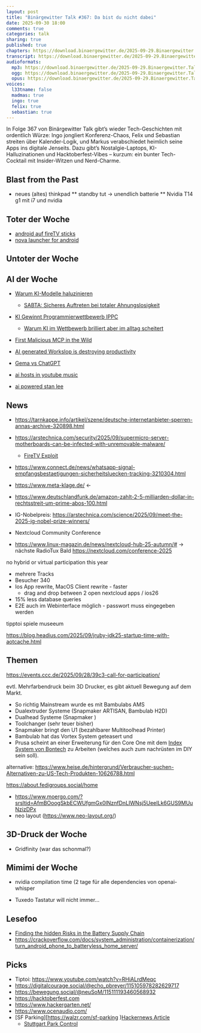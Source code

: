 ```yaml
---
layout: post
title: "Binärgewitter Talk #367: Da bist du nicht dabei"
date: 2025-09-30 18:00
comments: true
categories: talk
sharing: true
published: true
chapters: https://download.binaergewitter.de/2025-09-29.Binaergewitter.Talk.367.chapters.txt
transcript: https://download.binaergewitter.de/2025-09-29.Binaergewitter.Talk.367-speech.json
audioformats:
  mp3: https://download.binaergewitter.de/2025-09-29.Binaergewitter.Talk.367.mp3
  ogg: https://download.binaergewitter.de/2025-09-29.Binaergewitter.Talk.367.ogg
  opus: https://download.binaergewitter.de/2025-09-29.Binaergewitter.Talk.367.mp3
voices:
  l33tname: false
  madmas: true
  ingo: true
  felix: true
  sebastian: true
---
```

In Folge 367 von Binärgewitter Talk gibt’s wieder Tech-Geschichten mit ordentlich Würze: Ingo jongliert Konferenz-Chaos, Felix und Sebastian streiten über Kalender-Logik, und Markus verabschiedet heimlich seine Apps ins digitale Jenseits. Dazu gibt’s Nostalgie-Laptops, KI-Halluzinationen und Hacktoberfest-Vibes – kurzum: ein bunter Tech-Cocktail mit Insider-Witzen und Nerd-Charme.

## Blast from the Past

* neues (altes) thinkpad
** standby tut -> unendlich batterie
** Nvidia T14 g1 mit i7 und nvidia

## Toter der Woche

- [android auf fireTV sticks](https://www.heise.de/news/Amazon-will-Android-auf-Fire-TV-Sticks-mit-Linux-austauschen-10671422.html)
- [nova launcher for android](https://teslacoilapps.com/nova/solong.html)

## Untoter der Woche

## AI der Woche

- [Warum KI-Modelle haluzinieren](https://openai.com/de-DE/index/why-language-models-hallucinate/)
  * [SABTA: Sicheres Auftreten bei totaler Ahnungslosigkeit]( https://karrierebibel.de/sabta-auftreten-ahnungslosigkeit/ )
- [KI Gewinnt Programmierwettbewerb IPPC](https://www.golem.de/news/googles-gemini-2-5-ki-schlaegt-erstmals-menschen-im-programmierwettkampf-icpc-2509-200193.html)

    - [Warum KI im Wettbewerb brilliert aber im alltag scheitert](https://www.golem.de/news/keine-echte-konkurrenz-warum-ki-im-wettbewerb-brilliert-aber-im-alltag-scheitert-2509-200449.html )

- [First Malicious MCP in the Wild]( https://www.koi.security/blog/postmark-mcp-npm-malicious-backdoor-email-theft )
- [AI generated Workslop is destroying productivity]( https://hbr.org/2025/09/ai-generated-workslop-is-destroying-productivity )
- [Gema vs ChatGPT]( https://www.heise.de/news/Gute-Karten-fuer-die-Gema-im-Streit-mit-ChatGPT-Mutter-OpenAI-10674827.html )
- [ai hosts in youtube music]( https://arstechnica.com/google/2025/09/youtube-music-is-testing-ai-hosts-that-will-interrupt-your-tunes/ )
- [ai powered stan lee]( https://arstechnica.com/ai/2025/09/why-la-comic-con-thought-making-an-ai-powered-stan-lee-hologram-was-a-good-idea/ )

## News

* https://tarnkappe.info/artikel/szene/deutsche-internetanbieter-sperren-annas-archive-320898.html
* https://arstechnica.com/security/2025/09/supermicro-server-motherboards-can-be-infected-with-unremovable-malware/

    * [FireTV Exploit]( https://tarnkappe.info/artikel/jailbreaks/fire-tv-exploit-custom-launcher-sind-zurueck-amazons-geraete-erneut-geknackt-321083.html )

* https://www.connect.de/news/whatsapp-signal-empfangsbestaetigungen-sicherheitsluecken-tracking-3210304.html

- https://www.meta-klage.de/ <-
- https://www.deutschlandfunk.de/amazon-zahlt-2-5-milliarden-dollar-in-rechtsstreit-um-prime-abos-100.html

- IG-Nobelpreis: https://arstechnica.com/science/2025/09/meet-the-2025-ig-nobel-prize-winners/

- Nextcloud Community Conference 
 - https://www.linux-magazin.de/news/nextcloud-hub-25-autumn/#
 -> nächste RadioTux Bald
https://nextcloud.com/conference-2025

no hybrid or virtual participation this year
- mehrere Tracks
- Besucher 340
- Ios App rewrite, MacOS Client rewrite - faster
    - drag and drop between 2 open nextcloud apps / ios26
- 15% less database queries
- E2E auch im Webinterface möglich - passwort muss eingegeben werden

tipptoi
spiele museeum

https://blog.headius.com/2025/09/jruby-jdk25-startup-time-with-aotcache.html



## Themen

https://events.ccc.de/2025/09/28/39c3-call-for-participation/

evtl. Mehrfarbendruck beim 3D Drucker, es gibt aktuell Bewegung auf dem Markt. 
- So richtig Mainstream wurde es mit Bambulabs AMS
- Dualextruder Systeme (Snapmaker ARTISAN, Bambulab H2D)
- Dualhead Systeme (Snapmaker )
- Toolchanger (sehr teuer bisher)
- Snapmaker bringt den U1 (bezahlbarer Multitoolhead Printer) 
- Bambulab hat das Vortex System geteasert und 
- Prusa scheint an einer Erweiterung für den Core One mit dem [Index System von Bontech](https://www.bondtech.se/indx-by-bondtech/) zu Arbeiten (welches auch zum nachrüsten im DIY sein soll).

alternative: https://www.heise.de/hintergrund/Verbraucher-suchen-Alternativen-zu-US-Tech-Produkten-10626788.html

https://about.fedigroups.social/home

- https://www.moergo.com/?srsltid=AfmBOoogSkbECWUfgmGx0INznfDnLIWNsj5UeeILk6GUS9MUuNzizDPx
- neo layout (https://www.neo-layout.org/)

## 3D-Druck der Woche

- Gridfinity (war das schonmal?)

## Mimimi der Woche

* nvidia compilation time (2 tage für alle dependencies von openai-whisper
- Tuxedo Tastatur will nicht immer...

## Lesefoo

- [Finding the hidden Risks in the Battery Supply Chain]( https://www.lumafield.com/article/finding-hidden-risks-in-the-battery-supply-chain )
- https://crackoverflow.com/docs/system_administration/containerization/turn_android_phone_to_batteryless_home_server/

## Picks
- Tiptoi: https://www.youtube.com/watch?v=RHiALrdMeqc
- https://digitalcourage.social/@echo_pbreyer/115105978282629717
- https://bewegung.social/@neuSoM/115111193460568932
- https://hacktoberfest.com
- https://www.hackergarten.net/
- https://www.ocenaudio.com/
- [SF Parking][https://walzr.com/sf-parking )[Hackernews Article]( https://news.ycombinator.com/item?id=45350690 )
  - [Stuttgart Park Control]( https://www.sueddeutsche.de/wirtschaft/stuttgart-falschparken-scan-autos-test-li.3246986 )
